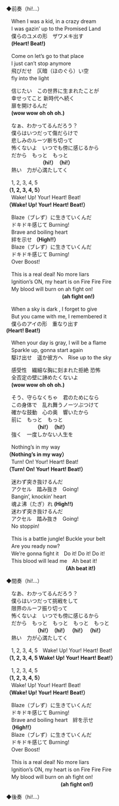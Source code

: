 ◆前奏（hi!…）

　When I was a kid, in a crazy dream  
　I was gazin’ up to the Promised Land  
　僕らのユメの形　ザワメキ出す  
　**(Heart! Beat!)**

　Come on let’s go to that place  
　I just can’t stop anymore  
　飛びだせ　仄暗（ほのぐら）い空  
　fly into the light

　信じたい　この世界に生まれたことが  
　幸せってこと  新時代へ続く  
　扉を開けるんだ  
 　**(wow wow oh oh oh.)**

　なぁ、わかってるんだろう？  
　僕らはいつだって傷だらけで  
　悲しみのルーツ断ち切って  
　怖くないよ　いつでも傍に感じるから  
　だから　もっと　もっと    
　　　　　　　**（hi!）　（hi!）**  
　熱い　力が心満たしてく  

　1, 2, 3, 4, 5  
**（1, 2, 3, 4, 5）**  
　Wake! Up! Your! Heart! Beat!  
**（Wake! Up! Your! Heart! Beat!）**

　Blaze（ブレず）に生きていくんだ  
　ドキドキ感じて Burning!  
　Brave and boiling heart  
　絆を示せ **（High!!）**  
　Blaze（ブレず）に生きていくんだ  
　ドキドキ感じて Burning!  
　Over Boost!

　This is a real deal! No more liars  
　Ignition’s ON, my heart is on Fire Fire Fire  
　My blood will burn on ah fight on!  
　　　　　　　 　　 　 **(ah fight on!)**

　When a sky is dark , I forget to give  
　But you came with me, I remembered it  
　僕らのアイの形　重なり出す  
 **(Heart! Beat!)**

　When your day is gray, I will be a flame  
　Sparkle up, gonna start again  
　駆け出せ　遥か彼方へ　Rise up to the sky

　感受性　繊細な胸に刻まれた拒絶 恐怖  
　全否定の壁に諦めたくないよ  
　**(wow wow oh oh oh.)**

　そう、守らなくちゃ　君のためになら  
　この身体で　乱れ舞うノーツぶつけて  
　確かな鼓動　心の奥　響いたから  
　前に　もっと　もっと    
　　　　　　**（hi!）　（hi!）**  
　強く　一度しかない人生を

　Nothing’s in my way  
**（Nothing’s in my way）**  
　Turn! On! Your! Heart! Beat!  
**（Turn! On! Your! Heart! Beat!）**

　迷わず突き抜けるんだ  
　アクセル　踏み抜き　Going!  
　Bangin’, knockin’ heart  
　魂よ沸（たぎ）れ **(High!!)**  
　迷わず突き抜けるんだ  
　アクセル　踏み抜き　Going!  
　No stoppin!

　This is a battle jungle! Buckle your belt  
　Are you ready now?  
　We’re gonna fight it　Do it! Do it! Do it!  
　This blood will lead me　Ah beat it!  
　　　　　　　 　　　　 **(Ah beat it!)**

◆間奏（hi!…）

　なあ、わかってるんだろう？  
　僕らはいつだって挑戦をして  
　限界のルーフ振り切って  
　怖くないよ　いつでも傍に感じるから  
　だから　もっと　もっと　もっと　もっと  
　　　　　　**（hi!）　（hi!） （hi!） （hi!）**  
　熱い　力が心満たしてく

　1, 2, 3, 4, 5　Wake! Up! Your! Heart! Beat!  
**（1, 2, 3, 4, 5 Wake! Up! Your! Heart! Beat!）**

　1, 2, 3, 4, 5  
**（1, 2, 3, 4, 5）**  
　Wake! Up! Your! Heart! Beat!  
**（Wake! Up! Your! Heart! Beat!）**

　Blaze（ブレず）に生きていくんだ  
　ドキドキ感じて Burning!  
　Brave and boiling heart　絆を示せ  
　**（High!!）**  
　Blaze（ブレず）に生きていくんだ  
　ドキドキ感じて Burning!  
　Over Boost!

　This is a real deal! No more liars  
　Ignition’s ON, my heart is on Fire Fire Fire  
　My blood will burn on ah fight on!  
　　　　　　　　　 　 **(ah fight on!)**

◆後奏（hi!…）
